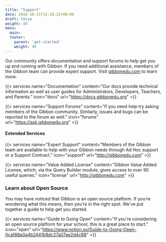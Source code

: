 ```yaml
---
title: "Support"
date: 2018-10-21T15:18:22+08:00
draft: false
weight: 40
menu:
  main:
  footer:
    parent: 'get-started'
    weight: 40
---
```


Our community offers documentation and support forums to help get you up and running with Gibbon. If you need additional assistance, members of the Gibbon team can provide expert support. Visit [gibbonedu.com](http://gibbonedu.com) to learn more.

<div class="rounded-lg overflow-hidden shadow-lg -mx-8 my-12 p-6">

<div class="flex flex-wrap items-stretch">

{{< services  name="Documentation" content="Our docs provide technical information as well as user guides for Administrators, Developers, Teachers, and Parents." icon="docs" url="https://docs.gibbonedu.org" >}}

{{< services  name="Support Forums" content="If you need help try asking members of the Gibbon community. Similarly, issues and bugs can be reported to the forum as well." icon="forums" url="https://ask.gibbonedu.org" >}}

</div>

#### <span class="pl-4 font-light text-gray">Extended Services</span>

<div class="flex flex-wrap items-stretch">

{{< services  name="Expert Support" content="Members of the Gibbon team are available to help with your Gibbon needs through Ad Hoc support or a Support Contract." icon="support" url="http://gibbonedu.com" >}}


{{< services  name="Value Added License" content="Gibbon Value Added License, which, via the Query Builder module, gives access to over 90 useful queries." icon="license" url="http://gibbonedu.com" >}}

</div>

</div>

### <span class="font-light text-gray">Learn about Open Source</span>

You may have noticed that Gibbon is an open source platform. If you’re wondering what this means, then you’re in the right spot. We've put together a guide to help get you started.

<div class="flex flex-wrap items-stretch">

{{< services  name="Guide to Going Open" content="If you're considering an open source platform for your school, this is a great place to start." icon="open" url="https://www.notion.so/Guide-to-Going-Open-0caf88a0a4b2441b8dc27a07ae2d4c68" >}}

</div>

